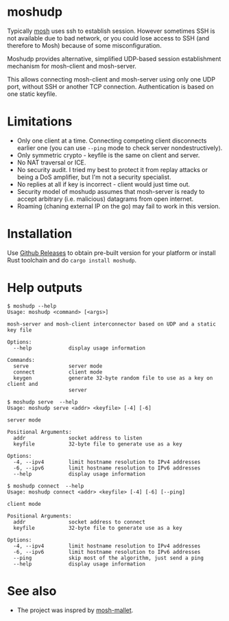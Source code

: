 # moshudp

Typically [mosh](https://mosh.org/) uses ssh to establish session. However sometimes SSH is not available due to bad network, or you could lose access to SSH (and therefore to Mosh) because of some misconfiguration.

Moshudp provides alternative, simplified UDP-based session establishment mechanism for mosh-client and mosh-server.

This allows connecting mosh-client and mosh-server using only one UDP port, without SSH or another TCP connection.
Authentication is based on one static keyfile.

# Limitations

* Only one client at a time. Connecting competing client disconnects earlier one (you can use `--ping` mode to check server nondestructively).
* Only symmetric crypto - keyfile is the same on client and server.
* No NAT traversal or ICE.
* No security audit. I tried my best to protect it from replay attacks or being a DoS amplifier, but I'm not a security specialist.
* No replies at all if key is incorrect - client would just time out.
* Security model of moshudp assumes that mosh-server is ready to accept arbitrary (i.e. malicious) datagrams from open internet.
* Roaming (chaning external IP on the go) may fail to work in this version. 

# Installation

Use [Github Releases](https://github.com/vi/moshudp/releases/) to obtain pre-built version for your platform or install Rust toolchain and do `cargo install moshudp`.

# Help outputs

```
$ moshudp --help
Usage: moshudp <command> [<args>]

mosh-server and mosh-client interconnector based on UDP and a static key file

Options:
  --help            display usage information

Commands:
  serve             server mode
  connect           client mode
  keygen            generate 32-byte random file to use as a key on client and
                    server

$ moshudp serve  --help
Usage: moshudp serve <addr> <keyfile> [-4] [-6]

server mode

Positional Arguments:
  addr              socket address to listen
  keyfile           32-byte file to generate use as a key

Options:
  -4, --ipv4        limit hostname resolution to IPv4 addresses
  -6, --ipv6        limit hostname resolution to IPv6 addresses
  --help            display usage information

$ moshudp connect  --help
Usage: moshudp connect <addr> <keyfile> [-4] [-6] [--ping]

client mode

Positional Arguments:
  addr              socket address to connect
  keyfile           32-byte file to generate use as a key

Options:
  -4, --ipv4        limit hostname resolution to IPv4 addresses
  -6, --ipv6        limit hostname resolution to IPv6 addresses
  --ping            skip most of the algorithm, just send a ping
  --help            display usage information
```

# See also

* The project was inspred by [mosh-mallet](https://gitlab.com/Zinnia_Zirconium/mosh-mallet).

